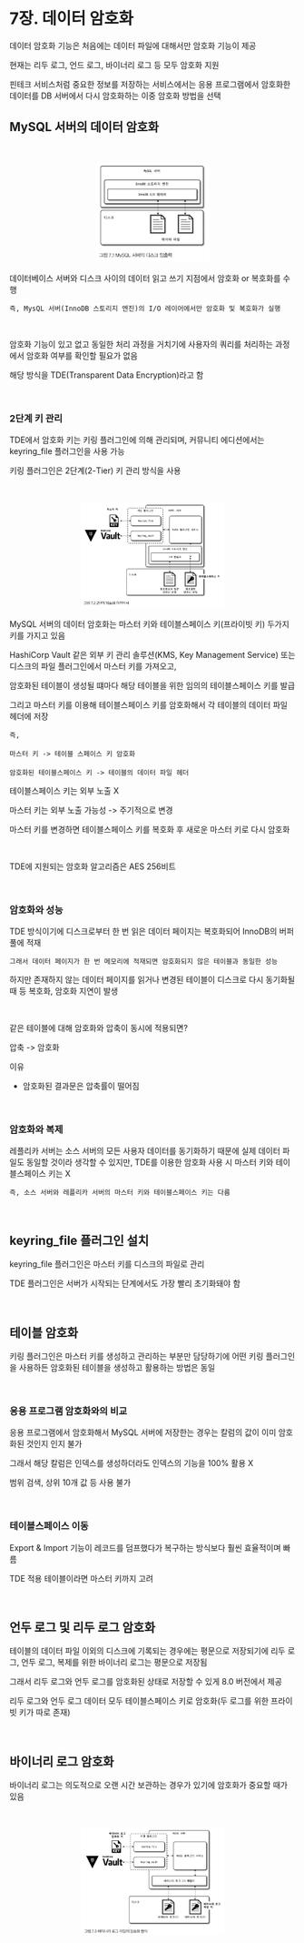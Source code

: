 # 7장. 데이터 암호화

데이터 암호화 기능은 처음에는 데이터 파일에 대해서만 암호화 기능이 제공

현재는 리두 로그, 언드 로그, 바이너리 로그 등 모두 암호화 지원


핀테크 서비스처럼 중요한 정보를 저장하는 서비스에서는 응용 프로그램에서 암호화한 데이터를 DB 서버에서 다시 암호화하는 이중 암호화 방법을 선택

## MySQL 서버의 데이터 암호화

<br>

<p align="center"><img src="./images/7_1.png" width="40%"></p>

데이터베이스 서버와 디스크 사이의 데이터 읽고 쓰기 지점에서 암호화 or 복호화를 수행

`즉, MysQL 서버(InnoDB 스토리지 엔진)의 I/O 레이어에서만 암호화 및 복호화가 실행`

<br>

암호화 기능이 있고 없고 동일한 처리 과정을 거치기에 사용자의 쿼리를 처리하는 과정에서 암호화 여부를 확인할 필요가 없음

해당 방식을 TDE(Transparent Data Encryption)라고 함

<br>

### 2단계 키 관리

TDE에서 암호화 키는 키링 플러그인에 의해 관리되며, 커뮤니티 에디션에서는 keyring_file 플러그인을 사용 가능

키링 플러그인은 2단계(2-Tier) 키 관리 방식을 사용

<br>

<p align="center"><img src="./images/7_2.png" width="50%"></p>

MySQL 서버의 데이터 암호화는 마스터 키와 테이블스페이스 키(프라이빗 키) 두가지 키를 가지고 있음

HashiCorp Vault 같은 외부 키 관리 솔루션(KMS, Key Management Service) 또는 디스크의 파일 플러그인에서 마스터 키를 가져오고, 

암호화된 테이블이 생성될 떄마다 해당 테이블을 위한 임의의 테이블스페이스 키를 발급

그리고 마스터 키를 이용해 테이블스페이스 키를 암호화해서 각 테이블의 데이터 파일 헤더에 저장

```
즉, 

마스터 키 -> 테이블 스페이스 키 암호화

암호화된 테이블스페이스 키 -> 테이블의 데이터 파일 헤더
```

테이블스페이스 키는 외부 노출 X

마스터 키는 외부 노출 가능성 -> 주기적으로 변경

마스터 키를 변경하면 테이블스페이스 키를 복호화 후 새로운 마스터 키로 다시 암호화

<br>

TDE에 지원되는 암호화 알고리즘은 AES 256비트

<br>

### 암호화와 성능

TDE 방식이기에 디스크로부터 한 번 읽은 데이터 페이지는 복호화되어 InnoDB의 버퍼 풀에 적재

`그래서 데이터 페이지가 한 번 메모리에 적재되면 암호화되지 않은 테이블과 동일한 성능`

하지만 존재하지 않는 데이터 페이지를 읽거나 변경된 테이블이 디스크로 다시 동기화될 때 등 복호화, 암호화 지연이 발생

<br>

같은 테이블에 대해 암호화와 압축이 동시에 적용되면?

압축 -> 암호화

이유

- 암호화된 결과문은 압축률이 떨어짐

<br>

### 암호화와 복제

레플리카 서버는 소스 서버의 모든 사용자 데이터를 동기화하기 때문에 실제 데이터 파일도 동일할 것이라 생각할 수 있지만, TDE를 이용한 암호화 사용 시 마스터 키와 테이블스페이스 키는 X

`즉, 소스 서버와 레플리카 서버의 마스터 키와 테이블스페이스 키는 다름`

<br>

## keyring_file 플러그인 설치

keyring_file 플러그인은 마스터 키를 디스크의 파일로 관리

TDE 플러그인은 서버가 시작되는 단계에서도 가장 빨리 초기화돼야 함

<br>

## 테이블 암호화

키링 플러그인은 마스터 키를 생성하고 관리하는 부분만 담당하기에 어떤 키링 플러그인을 사용하든 암호화된 테이블을 생성하고 활용하는 방법은 동일

<br>

### 응용 프로그램 암호화와의 비교

응용 프로그램에서 암호화해서 MySQL 서버에 저장한는 경우는 칼럼의 값이 이미 암호화된 것인지 인지 불가

그래서 해당 칼럼은 인덱스를 생성하더라도 인덱스의 기능을 100% 활용 X

범위 검색, 상위 10개 값 등 사용 불가

<br>

### 테이블스페이스 이동

Export & Import 기능이 레코드를 덤프했다가 복구하는 방식보다 훨씬 효율적이며 빠름

TDE 적용 테이블이라면 마스터 키까지 고려

<br>

## 언두 로그 및 리두 로그 암호화

테이블의 데이터 파일 이외의 디스크에 기록되는 경우에는 평문으로 저장되기에 리두 로그, 언두 로그, 복제를 위한 바이너리 로그는 평문으로 저장됨

그래서 리두 로그와 언두 로그를 암호화된 상태로 저장할 수 있게 8.0 버전에서 제공

리두 로그와 언두 로그 데이터 모두 테이블스페이스 키로 암호화(두 로그를 위한 프라이빗 키가 따로 존재)

<br>

## 바이너리 로그 암호화

바이너리 로그는 의도적으로 오랜 시간 보관하는 경우가 있기에 암호화가 중요할 때가 있음

<br>

<p align="center"><img src="./images/7_3.png" width="50%"></p>

